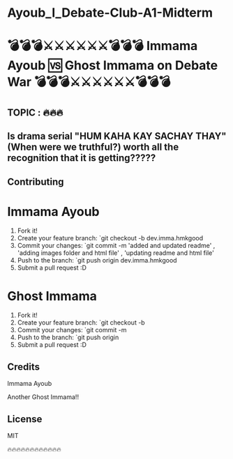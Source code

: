 # Ayoub_I_Debate-Club-A1-Midterm

# 💣💣💣⚔️⚔️⚔️⚔️⚔️⚔️💣💣💣  Immama Ayoub 🆚  Ghost Immama on Debate War 💣💣💣⚔️⚔️⚔️⚔️⚔️⚔️💣💣💣

## TOPIC : 🔥🔥🔥
## Is drama serial "HUM KAHA KAY SACHAY THAY"(When were we truthful?) worth all the recognition that it is getting?????


## Contributing

# Immama Ayoub

1. Fork it!
2. Create your feature branch: `git checkout -b dev.imma.hmkgood
3. Commit your changes: `git commit -m 'added and updated readme' ,  'adding images folder and html file' ,  'updating readme and html file'
4. Push to the branch: `git push origin dev.imma.hmkgood
5. Submit a pull request :D

# Ghost Immama

1. Fork it!
2. Create your feature branch: `git checkout -b  
3. Commit your changes: `git commit -m
4. Push to the branch: `git push origin 
5. Submit a pull request :D



## Credits

Immama Ayoub

Another Ghost Immama!!

## License

MIT

🔥🔥🔥🔥🔥🔥🔥🔥🔥🔥🔥🔥